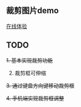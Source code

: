 ## 裁剪图片demo

[在线体验](https://clip-pic.netlify.com/)

## TODO

~~1. 基本实现裁剪功能~~

2. 裁剪框可伸缩

~~3. 通过键盘方向键移动裁剪框~~

~~4. 手机端实现裁剪框调整~~